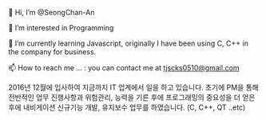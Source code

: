 👋 Hi, I’m @SeongChan-An

👀 I’m interested in Programming

🌱 I’m currently learning Javascript, originally I have been using C, C++ in the company for business.

📫 How to reach me ... : you can contact me at tjscks0510@gmail.com

2016년 12월에 입사하여 지금까지 IT 업계에서 일을 하고 있습니다.
초기에 PM을 통해 전반적인 업무 진행사항과 위험관리, 능력을 기른 후에 프로그래밍의 중요성을 더 얻은 후에 
내비게이션 신규기능 개발, 유지보수 업무를 하였습니다. (C, C++, QT ..etc)


<!---
SeongChan-An/SeongChan-An is a ✨ special ✨ repository because its `README.md` (this file) appears on your GitHub profile.
You can click the Preview link to take a look at your changes.
--->
